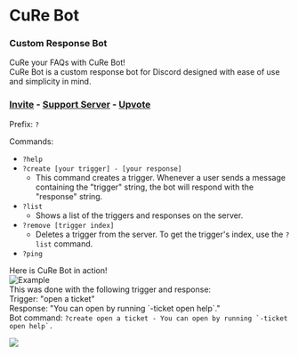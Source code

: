 # CuRe Bot

### **Cu**stom **Re**sponse Bot


CuRe your FAQs with CuRe Bot!  
CuRe Bot is a custom response bot for Discord designed with ease of use and simplicity in mind.  

### [Invite](https://cure.jkm.sh/invite) - [Support Server](https://cure.jkm.sh/server) - [Upvote](https://top.gg/bot/592968118905733120/vote)  

Prefix: `?`  

Commands:
- `?help`
- `?create [your trigger] - [your response]`
  - This command creates a trigger. Whenever a user sends a message containing the "trigger" string, the bot will respond with the "response" string.
- `?list`
  - Shows a list of the triggers and responses on the server.
- `?remove [trigger index]`
  - Deletes a trigger from the server. To get the trigger's index, use the `?list` command.
- `?ping`

Here is CuRe Bot in action!  
![Example](https://doggo.ninja/OQkE4N.gif)  
This was done with the following trigger and response:  
Trigger: "open a ticket"  
Response: "You can open by running \`-ticket open help\`."  
Bot command: ```?create open a ticket - You can open by running `-ticket open help`.```  

<img src='https://infinitybotlist.com/bots/592968118905733120/widget?size=large'></img>